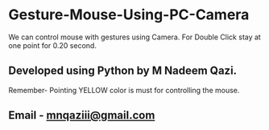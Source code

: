 # Gesture-Mouse-Using-PC-Camera

We can control mouse with gestures using Camera.
For Double Click stay at one point for 0.20 second.

## Developed using Python by M Nadeem Qazi.
Remember- Pointing YELLOW color is must for controlling the mouse.
## Email - mnqaziii@gmail.com

